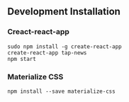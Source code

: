 ## Development Installation

### Creact-react-app
```
sudo npm install -g create-react-app
create-react-app tap-news
npm start
```

### Materialize CSS
```
npm install --save materialize-css
```

